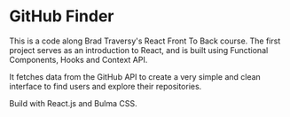 # GitHub Finder

This is a code along Brad Traversy's React Front To Back course. The first project serves as an introduction to React, and is built using Functional Components, Hooks and Context API.

It fetches data from the GitHub API to create a very simple and clean interface to find users and explore their repositories.

Build with React.js and Bulma CSS.
